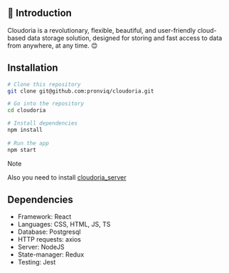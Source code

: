 ## 🚀 Introduction
Cloudoria is a revolutionary, flexible, beautiful, and user-friendly cloud-based data storage solution, designed for storing and fast access to data from anywhere, at any time. 😊

## Installation
```bash
# Clone this repository
git clone git@github.com:pronviq/cloudoria.git

# Go into the repository
cd cloudoria

# Install dependencies
npm install
  
# Run the app
npm start
```
> [!NOTE]
> Also you need to install [cloudoria_server](https://github.com/pronviq/cloudoria_server)
  
## Dependencies
- Framework: React
- Languages: CSS, HTML, JS, TS
- Database: Postgresql
- HTTP requests: axios
- Server: NodeJS
- State-manager: Redux
- Testing: Jest
